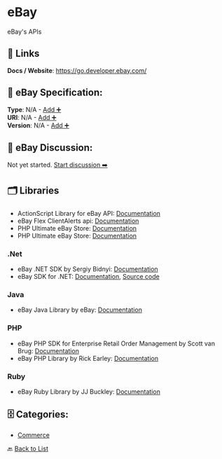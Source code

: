 # eBay

eBay's APIs

##  🔗 Links
**Docs / Website**: https://go.developer.ebay.com/

## 🧬 eBay Specification:
**Type**: N/A - [Add ➕](https://github.com/apis-list/apis-list/edit/main/apis.yaml#L23164)  
**URI**: N/A - [Add ➕](https://github.com/apis-list/apis-list/edit/main/apis.yaml#L23164)  
**Version**: N/A - [Add ➕](https://github.com/apis-list/apis-list/edit/main/apis.yaml#L23164)

## 💬 eBay Discussion:
Not yet started. [Start discussion ➡️](https://github.com/apis-list/apis-list/discussions/new)

## 🗂️ Libraries
### 
- ActionScript Library for eBay API: [Documentation](http://code.google.com/p/as3ebaylib/)
- eBay Flex ClientAlerts api: [Documentation](http://developer.ebay.com/developercenter/flash/client-alerts/)
- PHP Ultimate eBay Store: [Documentation]()
- PHP Ultimate eBay Store: [Documentation]()
### .Net
- eBay .NET SDK by Sergiy Bidnyi: [Documentation](https://github.com/JustApplications/ebaysdk-nuget)
- eBay SDK for .NET: [Documentation](http://www.ebay.com/), [Source code](https://go.developer.ebay.com/developers/ebay/documentation-tools/sdks/dotnet)
### Java
-  eBay Java Library by eBay: [Documentation](http://developer.ebay.com/devzone/javasdk-jaxb/docs/GettingStarted/GettingStarted.html)
### PHP
- eBay PHP SDK for Enterprise Retail Order Management by Scott van Brug: [Documentation](https://github.com/eBayEnterprise/RetailOrderManagement-SDK)
- eBay PHP Library by Rick Earley: [Documentation](https://github.com/rearley/ebay)
### Ruby
- eBay Ruby Library by JJ Buckley: [Documentation](https://github.com/bjjb/ebayr)


## 🗄️ Categories:
- [Commerce](https://github.com/apis-list/apis-list#commerce-)

🔙  [Back to List](https://github.com/apis-list/apis-list)
